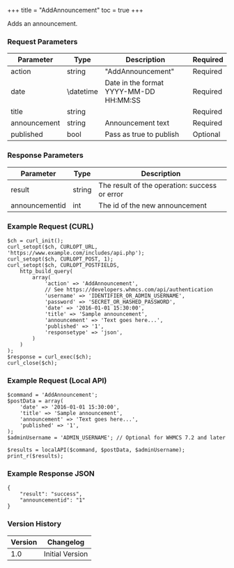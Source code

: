+++
title = "AddAnnouncement"
toc = true
+++

Adds an announcement.

### Request Parameters

| Parameter | Type | Description | Required |
| --------- | ---- | ----------- | -------- |
| action | string | "AddAnnouncement" | Required |
| date | \datetime | Date in the format YYYY-MM-DD HH:MM:SS | Required |
| title | string |  | Required |
| announcement | string | Announcement text | Required |
| published | bool | Pass as true to publish | Optional |

### Response Parameters

| Parameter | Type | Description |
| --------- | ---- | ----------- |
| result | string | The result of the operation: success or error |
| announcementid | int | The id of the new announcement |


### Example Request (CURL)

```
$ch = curl_init();
curl_setopt($ch, CURLOPT_URL, 'https://www.example.com/includes/api.php');
curl_setopt($ch, CURLOPT_POST, 1);
curl_setopt($ch, CURLOPT_POSTFIELDS,
    http_build_query(
        array(
            'action' => 'AddAnnouncement',
            // See https://developers.whmcs.com/api/authentication
            'username' => 'IDENTIFIER_OR_ADMIN_USERNAME',
            'password' => 'SECRET_OR_HASHED_PASSWORD',
            'date' => '2016-01-01 15:30:00',
            'title' => 'Sample announcement',
            'announcement' => 'Text goes here...',
            'published' => '1',
            'responsetype' => 'json',
        )
    )
);
$response = curl_exec($ch);
curl_close($ch);
```


### Example Request (Local API)

```
$command = 'AddAnnouncement';
$postData = array(
    'date' => '2016-01-01 15:30:00',
    'title' => 'Sample announcement',
    'announcement' => 'Text goes here...',
    'published' => '1',
);
$adminUsername = 'ADMIN_USERNAME'; // Optional for WHMCS 7.2 and later

$results = localAPI($command, $postData, $adminUsername);
print_r($results);
```


### Example Response JSON

```
{
    "result": "success",
    "announcementid": "1"
}
```


### Version History

| Version | Changelog |
| ------- | --------- |
| 1.0 | Initial Version |
